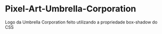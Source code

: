 # Pixel-Art-Umbrella-Corporation
Logo da Umbrella Corporation feito utilizando a propriedade box-shadow do CSS
